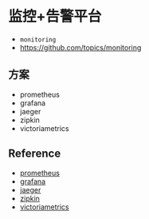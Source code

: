 # 监控+告警平台

- `monitoring`
- <https://github.com/topics/monitoring>

## 方案

- prometheus
- grafana
- jaeger
- zipkin
- victoriametrics

## Reference

- [prometheus](https://prometheus.io/)
- [grafana](https://grafana.com/)
- [jaeger](https://github.com/jaegertracing/jaeger)
- [zipkin](https://github.com/openzipkin/zipkin)
- [victoriametrics](https://github.com/VictoriaMetrics/VictoriaMetrics)

